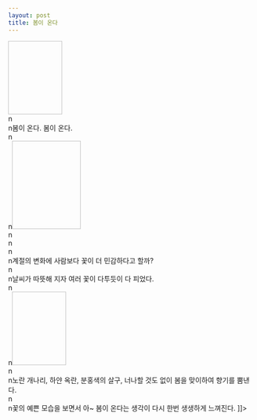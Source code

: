 ```yaml
---
layout: post
title: 봄이 온다
---
```


<p><img height="150" width="110"></a><br />n<br />n봄이 온다. 봄이 온다. <br />n<br />n<a href="http://www.hanfengblog.com.cn../images/p4040776.jpg" rel='external'><img height="180" width="140"></a><br />n<br />n<br />n<br />n계절의 변화에 사람보다 꽃이 더 민감하다고 할까? <br />n<br />n날씨가 따뜻해 지자 여러 꽃이 다투듯이 다 피었다.  <br />n<br />n<a href="http://www.hanfengblog.com.cn../images/p4040772.jpg" rel='external'><img height="150" width="110"></a><br />n<br />n노란 개나리, 하얀 옥란,  분홍색의 살구, 너나할 것도 없이 봄을 맞이하여 향기를 뿜낸다.<br />n<br />n꽃의 예쁜 모습을 보면서 아~ 봄이 온다는 생각이 다시 한번 생생하게 느껴진다. ]]&gt;</p>

